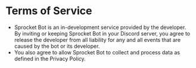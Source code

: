 # Terms of Service
- Sprocket Bot is an in-development service provided by the developer.  By inviting or keeping Sprocket Bot in your Discord server, you agree to release the developer from all liability for any and all events that are caused by the bot or its developer.
- You also agree to allow Sprocket Bot to collect and process data as defined in the Privacy Policy.